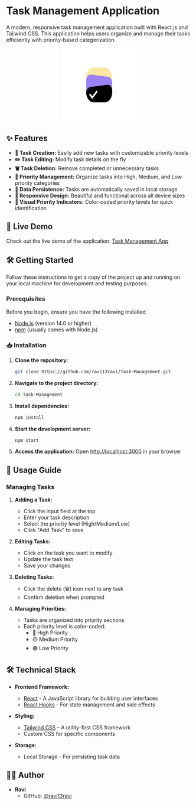 # Task Management Application

A modern, responsive task management application built with React.js and Tailwind CSS. This application helps users organize and manage their tasks efficiently with priority-based categorization.

<p align="center">
  <img src="public/logo.png" alt="Task Management App Banner" width="200" height="200" style="border-radius: 10px;">
</p>

## ✨ Features

- **📝 Task Creation:** Easily add new tasks with customizable priority levels
- **✏️ Task Editing:** Modify task details on the fly
- **🗑️ Task Deletion:** Remove completed or unnecessary tasks
- **🔄 Priority Management:** Organize tasks into High, Medium, and Low priority categories
- **💾 Data Persistence:** Tasks are automatically saved in local storage
- **🎨 Responsive Design:** Beautiful and functional across all device sizes
- **🌈 Visual Priority Indicators:** Color-coded priority levels for quick identification

## 🚀 Live Demo

Check out the live demo of the application: [Task Management App](https://task-management-ravi13ravi.vercel.app/)

## 🛠️ Getting Started

Follow these instructions to get a copy of the project up and running on your local machine for development and testing purposes.

### Prerequisites

Before you begin, ensure you have the following installed:
- [Node.js](https://nodejs.org/) (version 14.0 or higher)
- [npm](https://www.npmjs.com/) (usually comes with Node.js)

### 📥 Installation

1. **Clone the repository:**
   ```bash
   git clone https://github.com/ravi13ravi/Task-Management.git
   ```

2. **Navigate to the project directory:**
   ```bash
   cd Task-Management
   ```

3. **Install dependencies:**
   ```bash
   npm install
   ```

4. **Start the development server:**
   ```bash
   npm start
   ```

5. **Access the application:**
   Open [http://localhost:3000](http://localhost:3000) in your browser

## 📝 Usage Guide

### Managing Tasks

1. **Adding a Task:**
   - Click the input field at the top
   - Enter your task description
   - Select the priority level (High/Medium/Low)
   - Click "Add Task" to save

2. **Editing Tasks:**
   - Click on the task you want to modify
   - Update the task text
   - Save your changes

3. **Deleting Tasks:**
   - Click the delete (🗑️) icon next to any task
   - Confirm deletion when prompted

4. **Managing Priorities:**
   - Tasks are organized into priority sections
   - Each priority level is color-coded:
     - 🔴 High Priority
     - 🟡 Medium Priority
     - 🟢 Low Priority

## 🛠️ Technical Stack

- **Frontend Framework:**
  - [React](https://reactjs.org/) - A JavaScript library for building user interfaces
  - [React Hooks](https://reactjs.org/docs/hooks-intro.html) - For state management and side effects

- **Styling:**
  - [Tailwind CSS](https://tailwindcss.com/) - A utility-first CSS framework
  - Custom CSS for specific components

- **Storage:**
  - Local Storage - For persisting task data

## 👨‍💻 Author

- **Ravi**
  - GitHub: [@ravi13ravi](https://github.com/ravi13ravi)

